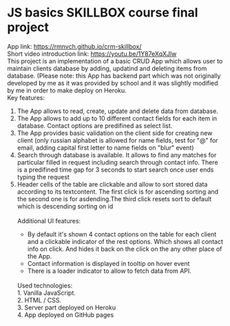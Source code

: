 # JS basics SKILLBOX course final project
App link: https://rmnvch.github.io/crm-skillbox/
<br>Short video introduction link: https://youtu.be/1Y87eXqXJlw
<br> 
This project is an implementation of a basic CRUD App which allows user to maintain clients database by adding, updatind and deleting items from database. (Please note: this App has backend part
which was not originally developed by me as it was provided by school and it was slightly modified by me in order to make deploy on Heroku. 
<br>
Key features:
<ol>
<li>
  The App allows to read, create, update and delete data from database.
</li> 
<li>
  The App allows to add up to 10 different contact fields for each item in database. Contact options are predifined as select list.
</li> 
<li>
  The App provides basic validation on the client side for creating new client (only russian alphabet is allowed for name fields, test for "@" for email, adding capital first letter to name fields on "blur" event)
</li>
<li>
  Search through database is available. It allows to find any matches for particular filled in request including search through contact info. There is a predifined time gap for 3 seconds to start search once user ends typing the request 
</li>
<li>
  Header cells of the table are clickable and allow to sort stored data according to its textcontent. The first click is for ascending sorting and the second one is for asdending.The third click resets sort to default 
  which is descending sorting on id
</li>
<br> 
Additional UI features:
<ul>
<li>
  By default it's shown 4 contact options on the table for each client and a clickable indicator of the rest options. Which shows all contact info on click. And hides it back on the click on the any other place of the App.
</li>
<li>
  Contact information is displayed in tooltip on hover event 
</li>
<li>
  There is a loader indicator to allow to fetch data from API.   
</li>
</ul>
<br> 
Used technologies:
<br>1. Vanilla JavaScript.
<br>2. HTML / CSS.
<br>3. Server part deployed on Heroku
<br>4. App deployed on GitHub pages
